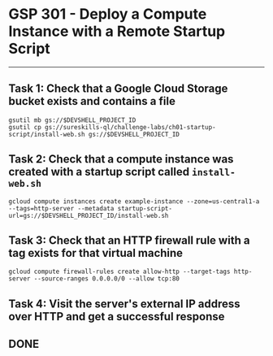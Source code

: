 # GSP 301 - Deploy a Compute Instance with a Remote Startup Script
-----------------------------------------------------------------------------------------------------------------------------------------------------------------
## Task 1: Check that a Google Cloud Storage bucket exists and contains a file
```
gsutil mb gs://$DEVSHELL_PROJECT_ID
gsutil cp gs://sureskills-ql/challenge-labs/ch01-startup-script/install-web.sh gs://$DEVSHELL_PROJECT_ID
```

## Task 2: Check that a compute instance was created with a startup script called `install-web.sh`
```
gcloud compute instances create example-instance --zone=us-central1-a --tags=http-server --metadata startup-script-url=gs://$DEVSHELL_PROJECT_ID/install-web.sh
```

## Task 3: Check that an HTTP firewall rule with a tag exists for that virtual machine
```
gcloud compute firewall-rules create allow-http --target-tags http-server --source-ranges 0.0.0.0/0 --allow tcp:80
```

## Task 4: Visit the server's external IP address over HTTP and get a successful response

## DONE
